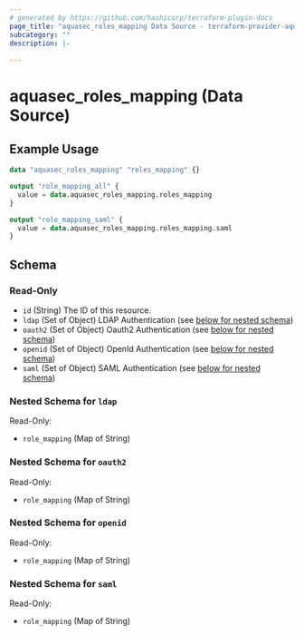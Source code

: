 ```yaml
---
# generated by https://github.com/hashicorp/terraform-plugin-docs
page_title: "aquasec_roles_mapping Data Source - terraform-provider-aquasec"
subcategory: ""
description: |-
  
---
```


# aquasec_roles_mapping (Data Source)



## Example Usage

```terraform
data "aquasec_roles_mapping" "roles_mapping" {}

output "role_mapping_all" {
  value = data.aquasec_roles_mapping.roles_mapping
}

output "role_mapping_saml" {
  value = data.aquasec_roles_mapping.roles_mapping.saml
}
```

<!-- schema generated by tfplugindocs -->
## Schema

### Read-Only

- `id` (String) The ID of this resource.
- `ldap` (Set of Object) LDAP Authentication (see [below for nested schema](#nestedatt--ldap))
- `oauth2` (Set of Object) Oauth2 Authentication (see [below for nested schema](#nestedatt--oauth2))
- `openid` (Set of Object) OpenId Authentication (see [below for nested schema](#nestedatt--openid))
- `saml` (Set of Object) SAML Authentication (see [below for nested schema](#nestedatt--saml))

<a id="nestedatt--ldap"></a>
### Nested Schema for `ldap`

Read-Only:

- `role_mapping` (Map of String)


<a id="nestedatt--oauth2"></a>
### Nested Schema for `oauth2`

Read-Only:

- `role_mapping` (Map of String)


<a id="nestedatt--openid"></a>
### Nested Schema for `openid`

Read-Only:

- `role_mapping` (Map of String)


<a id="nestedatt--saml"></a>
### Nested Schema for `saml`

Read-Only:

- `role_mapping` (Map of String)
